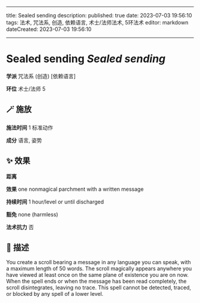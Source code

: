 
---
title: Sealed sending
description: 
published: true
date: 2023-07-03 19:56:10
tags: 法术, 咒法系, 创造, 依赖语言, 术士/法师法术, 5环法术
editor: markdown
dateCreated: 2023-07-03 19:56:10

---

# **Sealed sending** *Sealed sending*

**学派** 咒法系 (创造) \[依赖语言\] 

**环位** 术士/法师 5

## 🪄 施放

**施法时间** 1 标准动作

**成分** 语言, 姿势

## ✨ 效果  

**距离**  

**效果** one nonmagical parchment with a written message 

**持续时间** 1 hour/level or until discharged 

**豁免** none (harmless)

**法术抗力** 否

## 📖 描述

You create a scroll bearing a message in any language you can speak, with a maximum length of 50 words. The scroll magically appears anywhere you have viewed at least once on the same plane of existence you are on now. When the spell ends or when the message has been read completely, the scroll disintegrates, leaving no trace. This spell cannot be detected, traced, or blocked by any spell of a lower level.
    